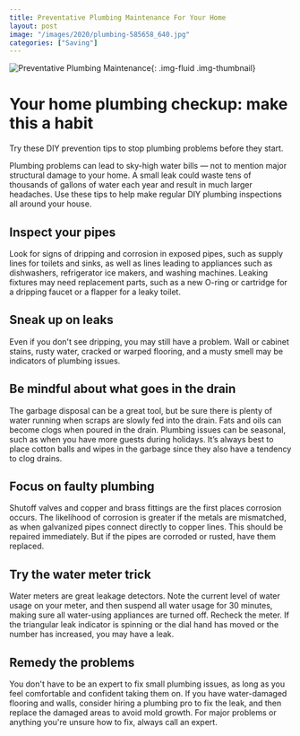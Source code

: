 ```yaml
---
title: Preventative Plumbing Maintenance For Your Home
layout: post
image: "/images/2020/plumbing-585658_640.jpg"
categories: ["Saving"]
---
```

![Preventative Plumbing Maintenance](/images/2020/plumbing-585658_640.jpg "Preventative Plumbing Maintenance"){: .img-fluid .img-thumbnail}

# Your home plumbing checkup: make this a habit
Try these DIY prevention tips to stop plumbing problems before they start.

Plumbing problems can lead to sky-high water bills — not to mention major structural damage to your home. A small leak could waste tens of thousands of gallons of water each year and result in much larger headaches. Use these tips to help make regular DIY plumbing inspections all around your house.

## Inspect your pipes
Look for signs of dripping and corrosion in exposed pipes, such as supply lines for toilets and sinks, as well as lines leading to appliances such as dishwashers, refrigerator ice makers, and washing machines. Leaking fixtures may need replacement parts, such as a new O-ring or cartridge for a dripping faucet or a flapper for a leaky toilet.

## Sneak up on leaks
Even if you don't see dripping, you may still have a problem. Wall or cabinet stains, rusty water, cracked or warped flooring, and a musty smell may be indicators of plumbing issues.

## Be mindful about what goes in the drain
The garbage disposal can be a great tool, but be sure there is plenty of water running when scraps are slowly fed into the drain. Fats and oils can become clogs when poured in the drain. Plumbing issues can be seasonal, such as when you have more guests during holidays. It’s always best to place cotton balls and wipes in the garbage since they also have a tendency to clog drains.

## Focus on faulty plumbing
Shutoff valves and copper and brass fittings are the first places corrosion occurs. The likelihood of corrosion is greater if the metals are mismatched, as when galvanized pipes connect directly to copper lines. This should be repaired immediately. But if the pipes are corroded or rusted, have them replaced.

## Try the water meter trick
Water meters are great leakage detectors. Note the current level of water usage on your meter, and then suspend all water usage for 30 minutes, making sure all water-using appliances are turned off. Recheck the meter. If the triangular leak indicator is spinning or the dial hand has moved or the number has increased, you may have a leak.

## Remedy the problems
You don't have to be an expert to fix small plumbing issues, as long as you feel comfortable and confident taking them on. If you have water-damaged flooring and walls, consider hiring a plumbing pro to fix the leak, and then replace the damaged areas to avoid mold growth. For major problems or anything you're unsure how to fix, always call an expert.
